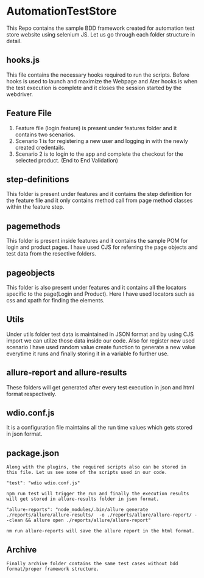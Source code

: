 # AutomationTestStore
This Repo contains the sample BDD framework created for automation test store website using selenium JS. Let us go through each folder structure in detail.

## hooks.js

This file contains the necessary hooks required to run the scripts. Before hooks is used to launch and maximize the Webpage and Ater hooks is when the test execution is complete and it closes the session started by the webdriver.

## Feature File

1. Feature file (login.feature) is present under features folder and it contains two scenarios.
2. Scenario 1 is for registering a new user and logging in with the newly created credentails.
3. Scenario 2 is to login to the app and complete the checkout for the selected product. (End to End Validation)

## step-definitions

This folder is present under features and it contains the step definition for the feature file and it only contains method call from page method classes within  the feature step.

## pagemethods

This folder is present inside features and it contains the sample POM for login and product pages. I have used CJS for referring the page objects and test data from the resective folders.

## pageobjects

This folder is also present under features and it contains all the locators specific to the page(Login and Product). Here I have used locators such as css and xpath for finding the elements.

## Utils
 
 Under utils folder test data is maintained in JSON format and by using CJS import we can utilze those data inside our code. Also for register new used scenario I have used random value create function to generate a new value everytime it runs and finally storing it in a variable fo further use.
 
 ## allure-report and allure-results
 
  These folders will get generated after every test execution in json and html format respectively.
  
  ## wdio.conf.js
  
   It is a configuration file maintains all the run time values which gets stored in json format.
   
   ## package.json
   
    Along with the plugins, the required scripts also can be stored in this file. Let us see some of the scripts used in our code.
    
    "test": "wdio wdio.conf.js"
    
    npm run test will trigger the run and finally the execution results will get stored in allure-results folder in json format.
    
    "allure-reports": "node_modules/.bin/allure generate ./reports/allure/allure-results/  -o ./reports/allure/allure-report/ --clean && allure open ./reports/allure/allure-report"
    
    nm run allure-reports will save the allure report in the html format.
    
   ## Archive
    
    Finally archive folder contains the same test cases without bdd format/proper framework structure.
